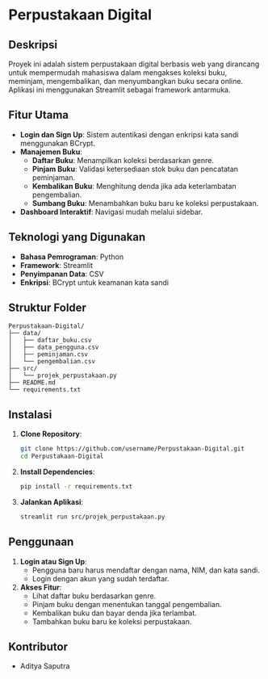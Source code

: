# Perpustakaan Digital

## Deskripsi
Proyek ini adalah sistem perpustakaan digital berbasis web yang dirancang untuk mempermudah mahasiswa dalam mengakses koleksi buku, meminjam, mengembalikan, dan menyumbangkan buku secara online. Aplikasi ini menggunakan Streamlit sebagai framework antarmuka.

## Fitur Utama
- **Login dan Sign Up**: Sistem autentikasi dengan enkripsi kata sandi menggunakan BCrypt.
- **Manajemen Buku**:
  - **Daftar Buku**: Menampilkan koleksi berdasarkan genre.
  - **Pinjam Buku**: Validasi ketersediaan stok buku dan pencatatan peminjaman.
  - **Kembalikan Buku**: Menghitung denda jika ada keterlambatan pengembalian.
  - **Sumbang Buku**: Menambahkan buku baru ke koleksi perpustakaan.
- **Dashboard Interaktif**: Navigasi mudah melalui sidebar.

## Teknologi yang Digunakan
- **Bahasa Pemrograman**: Python
- **Framework**: Streamlit
- **Penyimpanan Data**: CSV
- **Enkripsi**: BCrypt untuk keamanan kata sandi

## Struktur Folder
```
Perpustakaan-Digital/
├── data/
│   ├── daftar_buku.csv
│   ├── data_pengguna.csv
│   ├── peminjaman.csv
│   └── pengembalian.csv
├── src/
│   └── projek_perpustakaan.py
├── README.md
└── requirements.txt
```

## Instalasi
1. **Clone Repository**:
   ```bash
   git clone https://github.com/username/Perpustakaan-Digital.git
   cd Perpustakaan-Digital
   ```
2. **Install Dependencies**:
   ```bash
   pip install -r requirements.txt
   ```
3. **Jalankan Aplikasi**:
   ```bash
   streamlit run src/projek_perpustakaan.py
   ```

## Penggunaan
1. **Login atau Sign Up**:
   - Pengguna baru harus mendaftar dengan nama, NIM, dan kata sandi.
   - Login dengan akun yang sudah terdaftar.
2. **Akses Fitur**:
   - Lihat daftar buku berdasarkan genre.
   - Pinjam buku dengan menentukan tanggal pengembalian.
   - Kembalikan buku dan bayar denda jika terlambat.
   - Tambahkan buku baru ke koleksi perpustakaan.

## Kontributor
- Aditya Saputra

